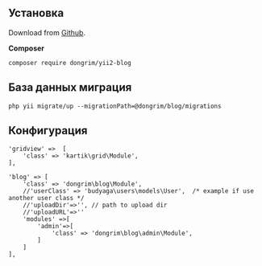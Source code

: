 Установка
------------

Download from [Github](https://github.com/YaroslavFedan/yii2-blog).

**Composer**
```
composer require dongrim/yii2-blog
```

База данных миграция
--------
```
php yii migrate/up --migrationPath=@dongrim/blog/migrations
```


Конфигурация
---------

```
'gridview' =>  [
    'class' => 'kartik\grid\Module',
],

'blog' => [
    'class' => 'dongrim\blog\Module',
    //'userClass' => 'budyaga\users\models\User',  /* example if use another user class */
    //'uploadDir'=>'', // path to upload dir
    //'uploadURL'=>''  
    'modules' =>[
        'admin'=>[
            'class' => 'dongrim\blog\admin\Module',
        ]
    ]
],

```
